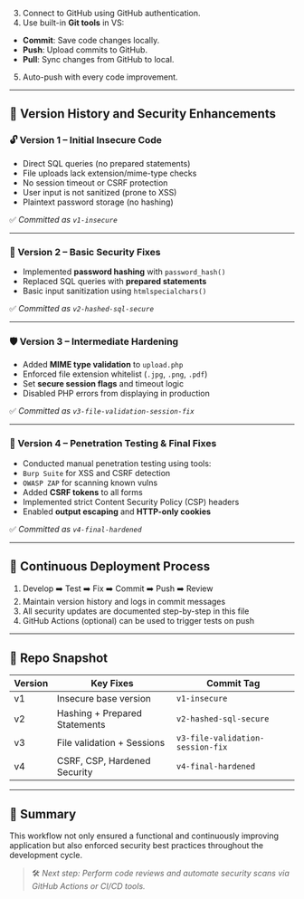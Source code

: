 3. Connect to GitHub using GitHub authentication.
4. Use built-in **Git tools** in VS:
- **Commit**: Save code changes locally.
- **Push**: Upload commits to GitHub.
- **Pull**: Sync changes from GitHub to local.
5. Auto-push with every code improvement.

---

## 🚧 Version History and Security Enhancements

### 🔓 Version 1 – Initial Insecure Code
- Direct SQL queries (no prepared statements)
- File uploads lack extension/mime-type checks
- No session timeout or CSRF protection
- User input is not sanitized (prone to XSS)
- Plaintext password storage (no hashing)

✅ *Committed as `v1-insecure`*

---

### 🔐 Version 2 – Basic Security Fixes
- Implemented **password hashing** with `password_hash()`
- Replaced SQL queries with **prepared statements**
- Basic input sanitization using `htmlspecialchars()`

✅ *Committed as `v2-hashed-sql-secure`*

---

### 🛡️ Version 3 – Intermediate Hardening
- Added **MIME type validation** to `upload.php`
- Enforced file extension whitelist (`.jpg`, `.png`, `.pdf`)
- Set **secure session flags** and timeout logic
- Disabled PHP errors from displaying in production

✅ *Committed as `v3-file-validation-session-fix`*

---

### 🧪 Version 4 – Penetration Testing & Final Fixes
- Conducted manual penetration testing using tools:
- `Burp Suite` for XSS and CSRF detection
- `OWASP ZAP` for scanning known vulns
- Added **CSRF tokens** to all forms
- Implemented strict Content Security Policy (CSP) headers
- Enabled **output escaping** and **HTTP-only cookies**

✅ *Committed as `v4-final-hardened`*

---

## 🔄 Continuous Deployment Process

1. Develop ➡️ Test ➡️ Fix ➡️ Commit ➡️ Push ➡️ Review
2. Maintain version history and logs in commit messages
3. All security updates are documented step-by-step in this file
4. GitHub Actions (optional) can be used to trigger tests on push

---

## 📂 Repo Snapshot

| Version | Key Fixes                       | Commit Tag                     |
|---------|----------------------------------|--------------------------------|
| v1      | Insecure base version            | `v1-insecure`                  |
| v2      | Hashing + Prepared Statements    | `v2-hashed-sql-secure`         |
| v3      | File validation + Sessions       | `v3-file-validation-session-fix` |
| v4      | CSRF, CSP, Hardened Security     | `v4-final-hardened`            |

---

## 📌 Summary

This workflow not only ensured a functional and continuously improving application but also enforced security best practices throughout the development cycle.

> 🛠️ *Next step: Perform code reviews and automate security scans via GitHub Actions or CI/CD tools.*
